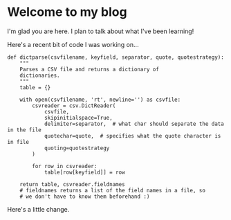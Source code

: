 # Welcome to my blog

I'm glad you are here. I plan to talk about what I've been learning!

Here's a recent bit of code I was working on...

```
def dictparse(csvfilename, keyfield, separator, quote, quotestrategy):
    """
    Parses a CSV file and returns a dictionary of
    dictionaries.
    """
    table = {}

    with open(csvfilename, 'rt', newline='') as csvfile:
        csvreader = csv.DictReader(
            csvfile,
            skipinitialspace=True,
            delimiter=separator,  # what char should separate the data in the file
            quotechar=quote,  # specifies what the quote character is in file
            quoting=quotestrategy
        )

        for row in csvreader:
            table[row[keyfield]] = row

    return table, csvreader.fieldnames
    # fieldnames returns a list of the field names in a file, so
    # we don't have to know them beforehand :)
```

Here's a little change. 
